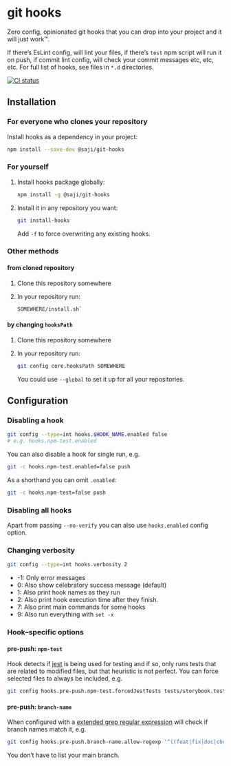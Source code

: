 # git hooks

Zero config, opinionated git hooks that you can drop into your project
and it will just work™.

If there’s EsLint config, will lint your files, if there’s `test` npm
script will run it on push, if commit lint config, will check your
commit messages etc, etc, etc. For full list of hooks, see files in
`*.d` directories.

[![CI status](https://github.com/marek-saji/git-hooks/actions/workflows/test.yaml/badge.svg)](https://github.com/marek-saji/git-hooks/actions/workflows/test.yaml)

## Installation

### For everyone who clones your repository

Install hooks as a dependency in your project:

```sh
npm install --save-dev @saji/git-hooks
```

### For yourself

1. Install hooks package globally:

   ```sh
   npm install -g @saji/git-hooks
   ```

2. Install it in any repository you want:

   ```sh
   git install-hooks
   ```

   Add `-f` to force overwriting any existing hooks.

### Other methods

#### from cloned repository

1. Clone this repository somewhere

2. In your repository run:

   ```sh
   SOMEWHERE/install.sh`
   ```

#### by changing `hooksPath`

1. Clone this repository somewhere

2. In your repository run:

   ```sh
   git config core.hooksPath SOMEWHERE
   ```

   You could use `--global` to set it up for all your repositories.

## Configuration

### Disabling a hook

```sh
git config --type=int hooks.$HOOK_NAME.enabled false
# e.g. hooks.npm-test.enabled
```

You can also disable a hook for single run, e.g.

```sh
git -c hooks.npm-test.enabled=false push
```

As a shorthand you can omit `.enabled`:

```sh
git -c hooks.npm-test=false push
```

### Disabling all hooks

Apart from passing `--no-verify` you can also use `hooks.enabled`
config option.

### Changing verbosity

```sh
git config --type=int hooks.verbosity 2
```

- -1: Only error messages
- 0: Also show celebratory success message (default)
- 1: Also print hook names as they run
- 2: Also print hook execution time after they finish.
- 7: Also print main commands for some hooks
- 9: Also run everything with `set -x`

<!--
TODO If not specified in config, verbosity is controlled by number of `-v` parameter(s) passed to git-commit.
-->

<!-- TODO Rewrite this section, when worktree is properly implemented.
### Temporary worktree

```sh
git config --type=bool hooks.tmpWorkspace true
```

Some hooks might run for a longer time (e.g. `npm-test` pre-push). With
this option enabled, they might choose to run in a temporary worktree
(see `git worktree --help` to learn about git worktrees) so that your
main worktree is not blocked — you can switch branches, commit etc.
while your tests run.
-->

### Hook–specific options

#### pre-push: `npm-test`

Hook detects if [jest] is being used for testing and if so, only runs
tests that are related to modified files, but that heuristic is not
perfect. You can force selected files to always be included, e.g.

```sh
git config hooks.pre-push.npm-test.forcedJestTests tests/storybook.test.js
```

[jest]: https://jestjs.io/

#### pre-push: `branch-name`

When configured with a [extended grep regular expression] will check if
branch names match it, e.g.

```sh
git config hooks.pre-push.branch-name.allow-regexp '^((feat|fix|doc|chore)/|production$)'
```

You don’t have to list your main branch.

[extended grep regular expression]: https://www.gnu.org/software/grep/manual/grep.html#Basic-vs-Extended
